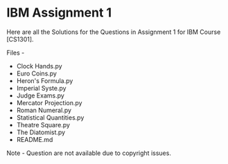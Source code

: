 # IBM Assignment 1
Here are all the Solutions for the Questions in Assignment 1 for IBM Course [CS1301].

Files -
  - Clock Hands.py
  - Euro Coins.py
  - Heron's Formula.py
  - Imperial Syste.py
  - Judge Exams.py
  - Mercator Projection.py
  - Roman Numeral.py
  - Statistical Quantities.py
  - Theatre Square.py
  - The Diatomist.py
  - README.md


Note - Question are not available due to copyright issues.
